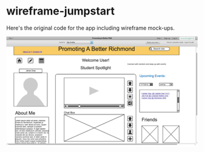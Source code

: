 # wireframe-jumpstart

Here's the original code for the app including wireframe mock-ups.





![Screenshot](https://github.com/hehnu/wireframe-jumpstart/blob/59964c833efc7d3b6d6f97f33f8c1a674f867b39/wireframe%20-%20jumpstart-rva/wireframe%20for%20jumpstart%20rva%20-profile.jpeg)
